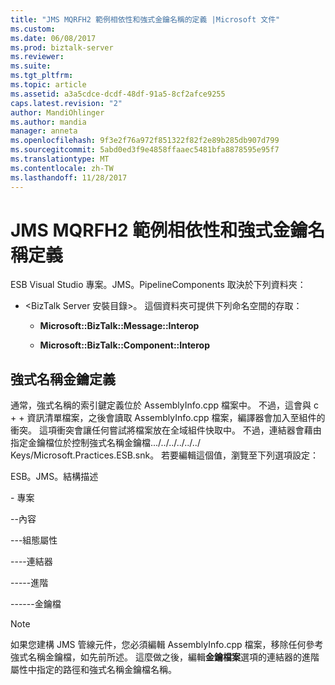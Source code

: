 ```yaml
---
title: "JMS MQRFH2 範例相依性和強式金鑰名稱的定義 |Microsoft 文件"
ms.custom: 
ms.date: 06/08/2017
ms.prod: biztalk-server
ms.reviewer: 
ms.suite: 
ms.tgt_pltfrm: 
ms.topic: article
ms.assetid: a3a5cdce-dcdf-48df-91a5-8cf2afce9255
caps.latest.revision: "2"
author: MandiOhlinger
ms.author: mandia
manager: anneta
ms.openlocfilehash: 9f3e2f76a972f851322f82f2e89b285db907d799
ms.sourcegitcommit: 5abd0ed3f9e4858ffaaec5481bfa8878595e95f7
ms.translationtype: MT
ms.contentlocale: zh-TW
ms.lasthandoff: 11/28/2017
---
```

# <a name="jms-mqrfh2-sample-dependencies-and-strong-key-name-definition"></a>JMS MQRFH2 範例相依性和強式金鑰名稱定義
ESB Visual Studio 專案。JMS。PipelineComponents 取決於下列資料夾：  
  
-   \<BizTalk Server 安裝目錄\>。 這個資料夾可提供下列命名空間的存取：  
  
    -   **Microsoft::BizTalk::Message::Interop**  
  
    -   **Microsoft::BizTalk::Component::Interop**  
  
## <a name="the-strong-name-key-definition"></a>強式名稱金鑰定義  
 通常，強式名稱的索引鍵定義位於 AssemblyInfo.cpp 檔案中。 不過，這會與 c + + 資訊清單檔案，之後會讀取 AssemblyInfo.cpp 檔案，編譯器會加入至組件的衝突。 這項衝突會讓任何嘗試將檔案放在全域組件快取中。 不過，連結器會藉由指定金鑰檔位於控制強式名稱金鑰檔.../../../../../../ Keys/Microsoft.Practices.ESB.snk。 若要編輯這個值，瀏覽至下列選項設定：  
  
 ESB。JMS。結構描述  
  
 \- 專案  
  
 \--內容  
  
 \---組態屬性  
  
 \----連結器  
  
 \-----進階  
  
 \------金鑰檔  
  
> [!NOTE]
>  如果您建構 JMS 管線元件，您必須編輯 AssemblyInfo.cpp 檔案，移除任何參考強式名稱金鑰檔，如先前所述。 這麼做之後，編輯**金鑰檔案**選項的連結器的進階屬性中指定的路徑和強式名稱金鑰檔名稱。
